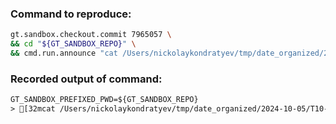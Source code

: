 ### Command to reproduce:
```bash
gt.sandbox.checkout.commit 7965057 \
&& cd "${GT_SANDBOX_REPO}" \
&& cmd.run.announce "cat /Users/nickolaykondratyev/tmp/date_organized/2024-10-05/T10-55-03PDT/run_shell/glassthought-snapshot-last-command-sh/stdout_9985d339"
```

### Recorded output of command:
```txt
GT_SANDBOX_PREFIXED_PWD=${GT_SANDBOX_REPO}
> [32mcat /Users/nickolaykondratyev/tmp/date_organized/2024-10-05/T10-55-03PDT/run_shell/glassthought-snapshot-last-command-sh/stdout_9985d339(B[m
```

